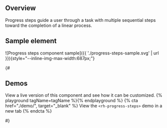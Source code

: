 ## Overview
  Progress steps guide a user through a task with multiple sequential steps 
  toward the completion of a linear process.

## Sample element
  ![Progress steps component sample]({{ 
  './progress-steps-sample.svg' | url 
  }}){style="--inline-img-max-width:687px;"}


{#

## Demos
  View a live version of this component and see how it can be customized.
  {% playground tagName=tagName %}{% endplayground %}
  {% cta href="./demo/", target="_blank" %}
    View the `<rh-progress-steps>` demo in a new tab
  {% endcta %}

#}
